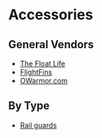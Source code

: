 # Accessories

## General Vendors
  * [The Float Life](https://float-supply.com/)
  * [FlightFins](https://www.flightfins.com/)
  * [OWarmor.com](https://owarmor.com/)

## By Type
* [Rail guards](https://www.reddit.com/r/onewheelpint/comments/gih8gk/where_do_you_get_your_rail_guards_from/fqfiuyk?utm_source=share&utm_medium=web2x)
